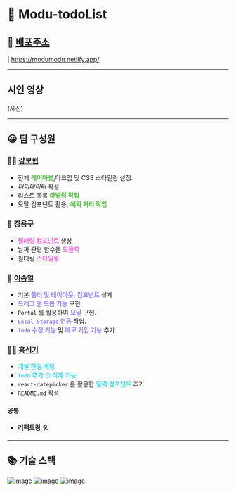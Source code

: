 # 📑 Modu-todoList 

## 🔗 [배포주소](https://modumodu.netlify.app/)


|  https://modumodu.netlify.app/

---

## 시연 영상

(사진)

---


## 😀 팀 구성원 


### 👩‍💻 [강보현](https://github.com/bohyunkang)
- 전체 **<span style="color: #44bd32">레이아웃</span>**,마크업 및 CSS 스타일링 설정.
- _더미데이터_ 작성.
- 리스트 목록 **<span style="color: #44bd32">라벨링 작업</span>**
- 모달 컴포넌트 활용, **<span style="color: #44bd32">예외 처리 작업</span>**

### 🎅 [강용구](https://github.com/psy-g)
- **<span style="color: #f368e0">필터링 컴포넌트</span>** 생성
- 날짜 관련 함수들 **<span style="color: #f368e0">모듈화</span>**
- 필터링 **<span style="color: #f368e0">스타일링</span>**

### 🍔 [이승열](https://github.com/ssong10)
- 기본 **<span style="color: #9980FA">폴더 및 레이아웃</span>**, **<span style="color:#9980FA ">컴포넌트</span>** 설계
- **<span style="color: #9980FA">드래그 앤 드롭 기능</span>** 구현
- `Portal` 를 활용하여 **<span style="color:#9980FA ">모달</span>** 구현.
- **<span style="color: #9980FA">`Local Storage` 연동</span>** 작업.
- **<span style="color:#9980FA ">`Todo` 수정 기능</span>** 및 **<span style="color:#9980FA ">메모 기입 기능</span>** 추가

### 🙋‍♂️ [홍석기](https://github.com/Derek-94)
- **<span style="color: #48dbfb">개발 환경 세팅</span>**
- **<span style="color: #48dbfb">`Todo` 추가 ⊙ 삭제 기능</span>**
- `react-datepicker` 를 활용한 **<span style="color: #48dbfb">달력 컴포넌트</span>** 추가
- `README.md` 작성

#### 공통
- **리팩토링** 🛠

---

## 📚 기술 스택

![image](https://img.shields.io/badge/HTML5-E34F26?style=for-the-badge&logo=html5&logoColor=white)
![image](https://img.shields.io/badge/TypeScript-007ACC?style=for-the-badge&logo=typescript&logoColor=white)
![image](	https://img.shields.io/badge/React-20232A?style=for-the-badge&logo=react&logoColor=61DAFB)


